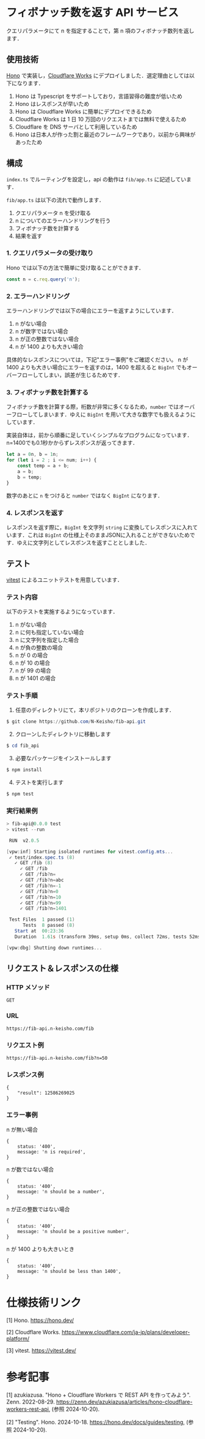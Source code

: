 # フィボナッチ数を返す API サービス

クエリパラメータにて n を指定することで，第 n 項のフィボナッチ数列を返します．

## 使用技術

[Hono](https://hono.dev/) で実装し，[Cloudflare Works](https://www.cloudflare.com/ja-jp/plans/developer-platform/) にデプロイしました．選定理由としては以下になります．

1. Hono は Typescript をサポートしており，言語習得の難度が低いため
2. Hono はレスポンスが早いため
3. Hono は Cloudflare Works に簡単にデプロイできるため
4. Cloudflare Works は 1 日 10 万回のリクエストまでは無料で使えるため
5. Cloudflare を DNS サーバとして利用しているため
6. Hono は日本人が作った割と最近のフレームワークであり，以前から興味があったため

## 構成

`index.ts` でルーティングを設定し，api の動作は `fib/app.ts` に記述しています．

`fib/app.ts` は以下の流れで動作します．

1. クエリパラメータ n を受け取る
2. n についてのエラーハンドリングを行う
3. フィボナッチ数を計算する
4. 結果を返す

### 1. クエリパラメータの受け取り

Hono では以下の方法で簡単に受け取ることができます．

```typescript
const n = c.req.query('n');
```

### 2. エラーハンドリング

エラーハンドリングでは以下の場合にエラーを返すようにしています．

1. n がない場合
2. n が数字ではない場合
3. n が正の整数ではない場合
4. n が 1400 よりも大きい場合

具体的なレスポンスについては，下記"エラー事例"をご確認ください。
n が 1400 よりも大きい場合にエラーを返すのは，1400 を超えると `BigInt` でもオーバーフローしてしまい，誤差が生じるためです．

### 3. フィボナッチ数を計算する

フィボナッチ数を計算する際，桁数が非常に多くなるため，`number` ではオーバーフローしてしまいます．ゆえに `BigInt` を用いて大きな数字でも扱えるようにしています．

実装自体は，前から順番に足していくシンプルなプログラムになっています．n=1400でも0.1秒かからずレスポンスが返ってきます．
```typescript
let a = 0n, b = 1n;
for (let i = 2 ; i <= num; i++) {
    const temp = a + b;
    a = b;
    b = temp;
}
```
数字のあとに ```n``` をつけると ```number``` ではなく ```BigInt``` になります．

### 4. レスポンスを返す
レスポンスを返す際に，```BigInt``` を文字列 ```string``` に変換してレスポンスに入れています．これは ```BigInt``` の仕様上そのままJSONに入れることができないためです．ゆえに文字列としてレスポンスを返すこととしました．

## テスト

[vitest](https://vitest.dev/) によるユニットテストを用意しています．

### テスト内容

以下のテストを実施するようになっています．

1. n がない場合
2. n に何も指定していない場合
3. n に文字列を指定した場合
4. n が負の整数の場合
5. n が 0 の場合
6. n が 10 の場合
7. n が 99 の場合
8. n が 1401 の場合

### テスト手順

1. 任意のディレクトリにて，本リポジトリのクローンを作成します．

```powershell
$ git clone https://github.com/N-Keisho/fib-api.git
```

2. クローンしたディレクトリに移動します

```powershell
$ cd fib_api
```

3. 必要なパッケージをインストールします

```powershell
$ npm install
```

4. テストを実行します

```powershell
$ npm test
```

### 実行結果例

```powershell
> fib-api@0.0.0 test
> vitest --run

 RUN  v2.0.5

[vpw:inf] Starting isolated runtimes for vitest.config.mts...
 ✓ test/index.spec.ts (8)
   ✓ GET /fib (8)
     ✓ GET /fib
     ✓ GET /fib?n=
     ✓ GET /fib?n=abc
     ✓ GET /fib?n=-1
     ✓ GET /fib?n=0
     ✓ GET /fib?n=10
     ✓ GET /fib?n=99
     ✓ GET /fib?n=1401

 Test Files  1 passed (1)
      Tests  8 passed (8)
   Start at  00:23:36
   Duration  1.61s (transform 39ms, setup 0ms, collect 72ms, tests 52ms, environment 0ms, prepare 246ms)

[vpw:dbg] Shutting down runtimes...
```

## リクエスト＆レスポンスの仕様

### HTTP メソッド

```
GET
```

### URL

```
https://fib-api.n-keisho.com/fib
```

### リクエスト例

```
https://fib-api.n-keisho.com/fib?n=50
```

### レスポンス例

```
{
    "result": 12586269025
}
```

### エラー事例

n が無い場合

```
{
    status: '400',
    message: 'n is required',
}
```

n が数ではない場合

```
{
    status: '400',
    message: 'n should be a number',
}
```

n が正の整数ではない場合

```
{
    status: '400',
    message: 'n should be a positive number',
}
```

n が 1400 よりも大きいとき

```
{
    status: '400',
    message: 'n should be less than 1400',
}
```

# 仕様技術リンク
[1] Hono. https://hono.dev/

[2] Cloudflare Works. https://www.cloudflare.com/ja-jp/plans/developer-platform/

[3] vitest. https://vitest.dev/

# 参考記事
[1] azukiazusa. "Hono + Cloudflare Workers で REST API を作ってみよう". Zenn. 2022-08-29. https://zenn.dev/azukiazusa/articles/hono-cloudflare-workers-rest-api, (参照 2024-10-20). 

[2] "Testing". Hono. 2024-10-18. https://hono.dev/docs/guides/testing, (参照 2024-10-20). 
